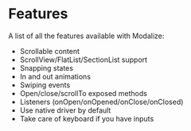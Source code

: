 # Features

A list of all the features available with Modalize:

- Scrollable content
- ScrollView/FlatList/SectionList support
- Snapping states
- In and out animations
- Swiping events
- Open/close/scrollTo exposed methods
- Listeners (onOpen/onOpened/onClose/onClosed)
- Use native driver by default
- Take care of keyboard if you have inputs
